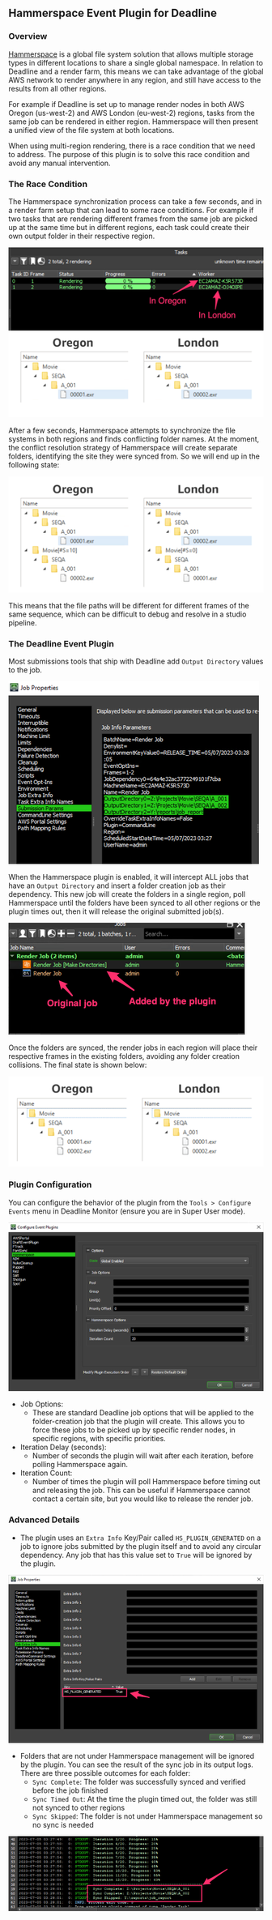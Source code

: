 ## Hammerspace Event Plugin for Deadline

### Overview

[Hammerspace](https://hammerspace.com/) is a global file system solution that allows multiple storage types in different locations to share a single global namespace. In relation to Deadline and a render farm, this means we can take advantage of the global AWS network to render anywhere in any region, and still have access to the results from all other regions. 

For example if Deadline is set up to manage render nodes in both AWS Oregon (us-west-2) and AWS London (eu-west-2) regions, tasks from the same job can be rendered in either region. Hammerspace will then present a unified view of the file system at both locations. 

When using multi-region rendering, there is a race condition that we need to address. The purpose of this plugin is to solve this race condition and avoid any manual intervention.

### The Race Condition

The Hammerspace synchronization process can take a few seconds, and in a render farm setup that can lead to some race conditions. For example if two tasks that are rendering different frames from the same job are picked up at the same time but in different regions, each task could create their own output folder in their respective region. 

![](readme_assets/global_rendering.png)

After a few seconds, Hammerspace attempts to synchronize the file systems in both regions and finds conflicting folder names. At the moment, the conflict resolution strategy of Hammerspace will create separate folders, identifying the site they were synced from. So we will end up in the following state:

![](readme_assets/collision.png)

This means that the file paths will be different for different frames of the same sequence, which can be difficult to debug and resolve in a studio pipeline. 

### The Deadline Event Plugin

Most submissions tools that ship with Deadline add `Output Directory` values to the job. 

![](readme_assets/output_dirs.png)

When the Hammerspace plugin is enabled, it will intercept ALL jobs that have an `Output Directory` and insert a folder creation job as their dependency. This new job will create the folders in a single region, poll Hammerspace until the folders have been synced to all other regions or the plugin times out, then it will release the original submitted job(s).

![](readme_assets/make_dir_job.png)

Once the folders are synced, the render jobs in each region will place their respective frames in the existing folders, avoiding any folder creation collisions. The final state is shown below:

![](readme_assets/no_collision.png)


### Plugin Configuration

You can configure the behavior of the plugin from the `Tools > Configure Events` menu in Deadline Monitor (ensure you are in Super User mode).

![](readme_assets/configuration.png)

- Job Options:
    - These are standard Deadline job options that will be applied to the folder-creation job that the plugin will create. This allows you to force these jobs to be picked up by specific render nodes, in specific regions, with specific priorities.
- Iteration Delay (seconds):
    - Number of seconds the plugin will wait after each iteration, before polling Hammerspace again.
- Iteration Count: 
    - Number of times the plugin will poll Hammerspace before timing out and releasing the job. This can be useful if Hammerspace cannot contact a certain site, but you would like to release the render job.

### Advanced Details

- The plugin uses an `Extra Info` Key/Pair called `HS_PLUGIN_GENERATED` on a job to ignore jobs submitted by the plugin itself and to avoid any circular dependency. Any job that has this value set to `True` will be ignored by the plugin.

![](readme_assets/extra_info.png)

- Folders that are not under Hammerspace management will be ignored by the plugin. You can see the result of the sync job in its output logs. There are three possible outcomes for each folder:
    - `Sync Complete`: The folder was successfully synced and verified before the job finished
    - `Sync Timed Out`: At the time the plugin timed out, the folder was still not synced to other regions
    - `Sync Skipped`: The folder is not under Hammerspace management so no sync is needed

![](readme_assets/job_log.png)
